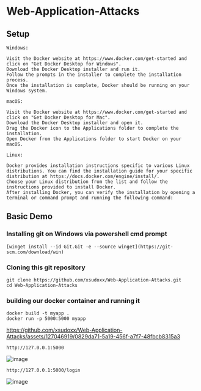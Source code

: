 # Web-Application-Attacks
## Setup
````
Windows:

Visit the Docker website at https://www.docker.com/get-started and click on "Get Docker Desktop for Windows".
Download the Docker Desktop installer and run it.
Follow the prompts in the installer to complete the installation process.
Once the installation is complete, Docker should be running on your Windows system.

macOS:

Visit the Docker website at https://www.docker.com/get-started and click on "Get Docker Desktop for Mac".
Download the Docker Desktop installer and open it.
Drag the Docker icon to the Applications folder to complete the installation.
Open Docker from the Applications folder to start Docker on your macOS.

Linux:

Docker provides installation instructions specific to various Linux distributions. You can find the installation guide for your specific distribution at https://docs.docker.com/engine/install/.
Choose your Linux distribution from the list and follow the instructions provided to install Docker.
After installing Docker, you can verify the installation by opening a terminal or command prompt and running the following command:
````
## Basic Demo
### Installing git on Windows via powershell cmd prompt
````
[winget install --id Git.Git -e --source winget](https://git-scm.com/download/win)
````
### Cloning this git repository
````
git clone https://github.com/xsudoxx/Web-Application-Attacks.git
cd Web-Application-Attacks
````
### building our docker container and running it
````
docker build -t myapp .
docker run -p 5000:5000 myapp
````


https://github.com/xsudoxx/Web-Application-Attacks/assets/127046919/0829da71-5a19-456f-a7f7-48fbcb8315a3

````
http://127.0.0.1:5000
````
![image](https://github.com/xsudoxx/Web-Application-Attacks/assets/127046919/a600f54d-c1d1-4520-9dd8-5c50ec4da7e6)

````
http://127.0.0.1:5000/login
````
![image](https://github.com/xsudoxx/Web-Application-Attacks/assets/127046919/70326593-7e07-4a9f-84b3-a13e876c7cf3)
